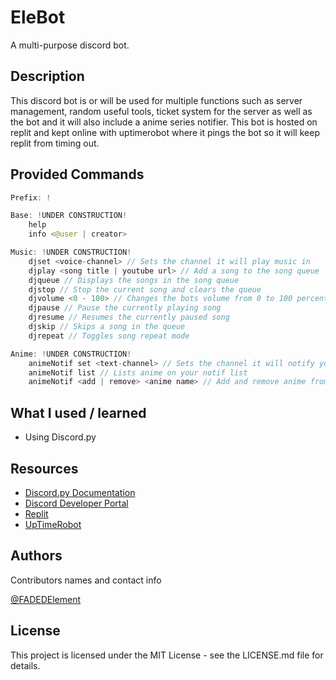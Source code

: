 # EleBot

A multi-purpose discord bot.

## Description

This discord bot is or will be used for multiple functions such as server management, random useful tools, ticket system for the server as well as the bot and it will also include a anime series notifier. This bot is hosted on replit and kept online with uptimerobot where it pings the bot so it will keep replit from timing out.

## Provided Commands
```Java
Prefix: !

Base: !UNDER CONSTRUCTION!
    help
    info <@user | creator>

Music: !UNDER CONSTRUCTION!
    djset <voice-channel> // Sets the channel it will play music in
    djplay <song title | youtube url> // Add a song to the song queue
    djqueue // Displays the songs in the song queue
    djstop // Stop the current song and clears the queue
    djvolume <0 - 100> // Changes the bots volume from 0 to 100 percent
    djpause // Pause the currently playing song
    djresume // Resumes the currently paused song
    djskip // Skips a song in the queue
    djrepeat // Toggles song repeat mode

Anime: !UNDER CONSTRUCTION!
    animeNotif set <text-channel> // Sets the channel it will notify you in
    animeNotif list // Lists anime on your notif list
    animeNotif <add | remove> <anime name> // Add and remove anime from your notif list
```

## What I used / learned
* Using Discord.py

## Resources
* [Discord.py Documentation](https://discordpy.readthedocs.io/en/stable/)
* [Discord Developer Portal](https://discord.com/developers/applications)
* [Replit](https://replit.com)
* [UpTimeRobot](https://uptimerobot.com)

## Authors

Contributors names and contact info

[@FADEDElement](https://www.youtube.com/c/FADEDElement)

## License

This project is licensed under the MIT License - see the LICENSE.md file for details.
